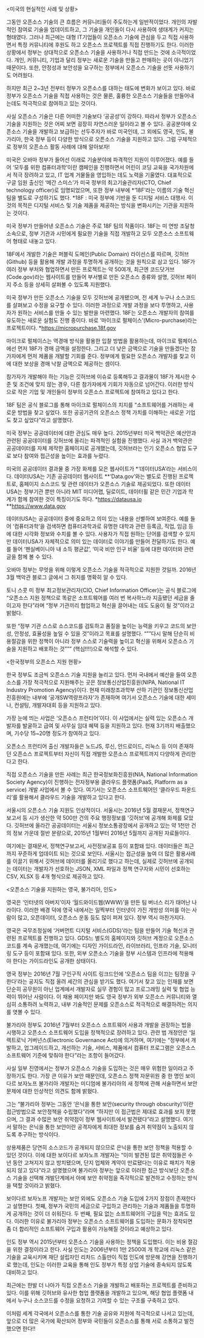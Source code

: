 <미국의 현실적인 사례 및 상황>

그동안 오픈소스 기술의 큰 흐름은 커뮤니티들이 주도하는게 일반적이었다. 개인의 자발적인 참여로 기술을 업데이트하고, 그 기술을 개인들이 다시 사용하여 생태계가 커지는 형태였다. 그러나 최근에는 대형 IT기업들이 오픈소스 기술에 관심을 두고 직접 사용하면서 특정 커뮤니티에 후원도 하고 오픈소스 프로젝트를 직접 진행하기도 한다.
이러한 상황에서 정부는 상대적으로 오픈소스 기술을 사용하거나 직접 만드는 것에 소극적이었다. 개인, 커뮤니티, 기업과 달리 정부는 새로운 기술을 만들고 판매하는 곳이 아니었기 때문이다. 또한, 안정성과 보안성을 요구하는 정부에서 오픈소스 기술을 선뜻 사용하기도 어려웠다.

하지만 최근 2~3년 전부터 정부가 오픈소스를 대하는 태도에 변화가 보이고 있다. 바로 정부가 오픈소스 기술을 직접 사용하는 것은 물론, 훌륭한 오픈소스 기술들을 만들어내는데도 적극적으로 참여하고 있는 것이다.

사실 오픈소스 기술은 다른 어떠한 기술보다 ‘공공성’이 강하다. 따라서 정부가 오픈소스 기술을 지원하는 것은 어찌 보면 굉장히 자연스러운 일이라고 볼 수 있다. 공공분야에 오픈소스 기술을 개발하고 보급하는 선두주자가 바로 미국인데, 그 외에도 영국, 인도, 불가리아, 한국 정부 등이 다양한 방식으로 오픈소스 기술을 지원하고 있다. 그럼 구체적으로 정부의 오픈소스 활동 사례에 대해 알아보자!

미국은 오바마 정부가 들어선 이래로 기술분야에 파격적인 지원이 이루어졌다. 예를 들어 ‘모두를 위한 컴퓨터과학’이란 캠페인을 진행하면서 어린이 코딩 교육을 국가차원에서 적극 장려하고 있고, IT 업계 거물들을 영입하는 데도 노력을 기울였다. 대표적으로 구글 임원 출신인 ‘메간 스미스’가 미국 정부의 최고기술관리자(CTO, Chief technology officer)로 임명되었으며, 또한 정부 내부에 *‘18F’라는 이름의 기술 혁신팀을 별도로 구성하기도 했다.
*18F : 미국 정부에 기반을 둔 디지털 서비스 대행사. 이것의 목적은 디지털 서비스 및 기술 제품을 제공하는 방식을 변화시키는 기관을 지원하는 것이다.

미국 정부가 만들어낸 오픈소스 기술은 주로 18F 팀의 작품이다. 18F는 미 연방 조달청 소속으로, 정부 기관과 시민에게 필요한 기술을 직접 개발하고 모두 오픈소스 소프트웨어 형태로 내놓고 있다.

18F에서 개발한 기술은 퍼블릭 도메인(Public Domain) 라이선스를 따르며, 깃허브(Github) 등을 활용해 개발 과정을 투명하게 공개하는 것을 원칙으로 삼고 있다. 18F가 여러 정부 부처와 협업하면서 만든 프로젝트는 약 50여개, 최근엔 코드닷거브(Code.gov)라는 웹사이트를 만들어 부서별로 만든 오픈소스 종류와 설명, 깃허브 페이지 주소 등을 상세히 살펴볼 수 있도록 지원했다.

미국 정부가 만든 오픈소스 기술을 모두 깃허브에 공개됐으며, 전 세계 누구나 소스코드를 살펴보고 수정을 요구할 수 있다. 이러한 과정으로 개발 과정을 보다 투명하고, 사용자가 원하는 서비스를 만들 수 있는 발판을 마련했다. 18F는 오픈소스 개발자의 참여를 유도하는 새로운 실험도 진행 중이다. 바로 ‘마이크로 펄체이스’(Micro-purchase)라는 프로젝트이다.
*https://micropurchase.18f.gov

마이크로 펄체이스는 역경매 방식을 활용한 입찰 방법을 활용하는데, 마이크로 펄체이스에선 먼저 18F가 경매 금액을 설정한다. 그리고 더 낮은 금액으로 기술을 만들겠다는 참가자에게 먼저 제품을 개발할 기회를 준다. 정부에게 필요한 오픈소스 개발자를 찾고 이에 대한 보상을 경매 낙찰 금액으로 제공하는 셈이다.

참가자가 개발해야 하는 기능은 깃허브에 이슈로 등록해두고 결과물이 18F가 제시한 수준 및 조건에 맞지 않는 경우, 다른 참가자에게 기회가 자동으로 넘어간다. 이러한 방식으로 작은 기업 및 개인들이 정부의 오픈소스 프로젝트에 참여하고 있다고 한다.

18F 팀은 공식 블로그를 통해 마이크로 펄체이스의 치지를 “소프트웨어를 거래하는 새로운 방법을 찾고 싶었다. 또한 공공기관의 오픈소스 정책 가치를 이해하는 새로운 기업도 찾고 싶었다”라고 설명했다.

미국 정부는 공공데이터에 대한 관심도 매우 높다. 2015년부터 미국 백악관은 예산안과 관련된 공공데이터를 깃허브에 올리는 파격적인 실험을 진행했다. 사실 과거 백악관은 공공데이터를 자체 제작한 홈페이지로 공개했는데, 깃허브라는 인기 오픈소스 협업 도구로 보다 참여와 접근성을 높이는 효과를 누렸다.

미국의 공공데이터 결과물 중 가장 화제를 모은 웹사이트가 *‘데이터USA’라는 서비스이다. 데이터USA는 기존 공공데이터 웹사이트 **‘Data.gov’와는 별도로 진행된 프로젝트로, 홈페이지 소스코드 및 관련 데이터가 오픈소스 기술로 제공되었다. 또한 데이터USA는 정부기관 뿐만 아니라 MIT 미디어랩, 딜로이트, 데이터휠 같은 민간 기업과 학계가 함께 참여한 것이 특징이기도 하다.
*https://datausa.io
**https://www.data.gov

데이터USA는 공공데이터 중에 중요하고 의미 있는 내용을 선별하여 보여준다. 예를 들어 ‘컴퓨터과학’을 검색하면 컴퓨터과학과로 유명한 대학과 관련 등록금, 직업, 임금 등에 대한 시각화 정보와 수치를 볼 수 있다. 사용자가 직접 원하는 단어를 검색할 수 있지만 데이터USA가 자체적으로 의미 있는 데이터로 이야기를 만들어 전달하기도 한다. 예를 들어 ‘펜실베이니아 내 소득 평균값’, ‘미국 비만 인구 비율’ 등에 대한 데이터와 관련 글을 함께 볼 수 있다.

오바마 정부는 무엇을 위해 이렇게 오픈소스 기술을 적극적으로 지원한 것일까. 2016년 3월 백악관 블로그 글에서 그 취지를 명확히 알 수 있다.

토니 스콧 미 정부 최고정보관리자(CIO, Chief Information Officer)는 공식 블로그에 “오픈소스 지원 정책으로 똑같은 소프트웨어를 여러 번 복사하느라 지출됐던 세금을 줄이고자 한다”라며 “정부 기관끼리 협업하고 혁신을 끌어내는 데도 도움이 될 것”이라고 밝혔다.

또한 “정부 기관 스스로 소스코드를 검토하고 품질을 높이는 능력을 키우고 코드의 보안성, 안정성, 효율성을 높일 수 있을 것”이라고 목표를 설명했다. “””다시 말해 단순히 비용절감을 위한 정책이 아니라 정부 스스로 기술력을 높이고 혁신을 위해서 오픈소스 기술을 지원하고 배포하는 것””” (핵심!!!!)으로 해석할 수 있다.

<한국정부의 오픈소스 지원 현황>

한국 정부도 조금씩 오픈소스 기술 지원을 늘리고 있다. 먼저 국내에서 예산을 들여 오픈소스를 가장 적극적으로 지원해주는 곳은 정보통신산업진흥원(NIPA, National IT Industry Promotion Agency)이다. 현재 미래창조과학부 산하 기관인 정보통신산업진흥원에는 내부에 ‘공개SW역량프라자’가 존재하며 여기서 오픈소스 기술에 대한 세미나, 컨설팅, 개발자대회 등을 지원하고 있다.

가장 눈에 띄는 사업은 ‘오픈소스 프런티어’이다. 이 사업에서는 실력 있는 오픈소스 개발자를 발굴하고 급여 및 사무실 임대 혜택 등을 지원하고 있다. 현재 3기까지 배출했으며, 기수당 15~20명 정도가 참여하고 있다.

오픈소스 프런티어 출신 개발자들은 노드JS, 루신, 안드로이드, 리눅스 등 이미 존재하던 오픈소스 프로젝트부터 자신이 직접 개발한 오픈소스 프로젝트까지 다양하게 관리한다고 한다.

직접 오픈소스 기술을 만든 사례는 최근 한국정보화진흥원(NIA, National Information Society Agency)이 진행하는 전자정부용 클라우드 플랫폼(PaaS, Platform as a service) 개발 사업에서 볼 수 있다. 여기서는 오픈소스 소프트웨어인 ‘클라우드 파운드리’를 활용해서 클라우드 기술을 개발하고 있다고 한다.

서울시의 오픈소스 기술 지원도 인상적이다. 서울시는 2016년 5월 결재문서, 정책연구보고서 등 시가 생산한 약 500만 건의 주요 행정정보를 ‘깃허브’에 공개해 화제를 모았다. 깃허브에 올라간 공공데이터는 서울시 정보소통광장에서 공개하고 있는 약 1천만 건의 정보 가운데 절반 분량으로, 2015년 1월부터 2016년 5월까지 공개된 자료들이다.

여기에는 결재문서, 정책연구보고서, 사전정보공표 등이 포함돼 있다. 데이터들은 최근까지 꾸준하게 업데이트 되는 것으로 보인다. 서울시는 접근성을 높여 더 많은 활용사례를 이끌기 위해서 깃허브에 데이터를 올리기로 했다고 하는데, 실제로 깃허브에 공개되는 데이터는 개발자가 선호하는 JSON, XML 파일과 정책 연구자와 시민이 선호하는 CSV, XLSX 등 4개 형식으로 제공하고 있다.

<오픈소스 기술을 지원하는 영국, 불가리아, 인도>

영국은 ‘인터넷의 아버지’이자 ‘월드와이드웹(WWW)’을 만든 팀 버너스 리가 태어난 나라이다. 이러한 배경 덕에 영국 내에서는 일찍부터 인터넷이 가진 개방성 의미를 아는 사람이 많고, 오픈데이터, 오픈소스 운동 등도 많이 퍼져 있다. 정부 역시 마찬가지다.

영국은 국무조정실에 ‘거버먼트 디지털 서비스(GDS)’라는 팀을 만들어 기술 혁신과 관련된 프로젝트를 진행하고 있다. GDS느 별도의 홈페이지와 깃허브 계정으로 오픈소스 코드를 계속 공개했는데, 여기에는 디자인 가이드라인, 라이브러리, 인프라 기술, 모니터링 도구 등이 포함돼 있다. 또한, 외부 오픈소스 기술을 정부 시스템과 인프라에 적용해야 한다는 가이드라인도 공개한 상태이다.

영국 정부는 2016년 7월 구인구직 사이트 링크드인에 ‘오픈소스 팀을 이끄는 팀장을 구한다’라는 공지도 직접 올려 세간의 관심을 받기도 했다. 여기서 찾고 있는 인재를 보면 단순히 공무원이 아닌 업계에서 개발자로 실무 경험이 많고 프로그래밍 실력 및 협업 능력이 뛰어난 사람이다. 이 채용 페이지만 봐도 영국 정부가 외부 오픈소스 커뮤니티와 열심히 소통하려 노력하고, 내부 기술적인 문제를 오픈소스로 적극적으로 해결하려는 의지를 엿볼 수 있다.

불가리아 정부도 2016년 7월부터 오픈소스 소프트웨어 사용과 개발을 권장하는 법을 시행하고 오픈소스 소프트웨어 도입을 정책적으로 장려하고 있다. 관련 법 개정안은 ‘일렉트로닉 거버넌스(Electronic Governance Act)에 의거하며, 여기에는 “정부에서 개발하고, 업그레이드하고, 개선하는 기술, 서비스, 제품에서 컴퓨터 프로그램은 오픈소스 소프트웨어 기준에 맞춰야 한다”라는 조항이 들어갔다.

사실 일부 진영에서는 정부가 오픈소스 기술을 도입하는 것은 매우 위험한 일이라고 주장하기도 한다. 가장 큰 이유가 보안 때문인데, 오픈소스 정책 자문위원 중 한 명인 보이다르 보자노프 불가리아 개발자는 미디엄에 불가리아의 새 정책에 관해 서술하면서 보안 문제에 대한 인상적인 의견도 함께 밝혔다.

그는 “불가리아 정부는 그동안 ‘은닉을 통한 보안(security through obscurity)’이란 접근방법으로 보안정책을 수립했다”라며 “하지만 이 접근법은 제대로 효과를 보지 못했으며, 그 결과 수많은 보안 취약점이 정부 웹사이트에서 발견됐다”라고 설명했다. 여기서 말하는 은닉을 통한 보안이란 공격자에게 최대한 정보를 숨겨 취약점이 노출되지 않도록 추구하는 방식이다.

상용제품은 당연히 소스코드가 공개되지 않으므로 은닉을 통한 보안 정책을 적용할 수 있던 것이다. 이에 대한 보이다르 보자노프 개발자는 “이미 발견된 많은 취약점들은 수년 동안 고쳐지지 않고 방치됐으며, 단지 업체와 계약이 만료됐다는 이유로 패치가 적용되지 않고 있다”라고 설명했으며 불가리아 정부는 앞으로 이러한 접근 방식보단 오픈소스 기술을 선택해 개발단계에서 아예 보안 취약점을 즉각적으로 발견하고 수정하는 방식을 택할 것이라고 밝혔다.

보이다르 보자노프 개발자는 보안 외에도 오픈소스 기술 도입에 2가지 장점이 존재한다고 설명한다. 첫째, 정부가 국민의 세금으로 구입하고 관리하는 기술과 제품들을 투명하게 공개하는 것이 더 쉬워진다. 두 번째, 필요 없는 소프트웨어의 구입을 막는 효과도 있다. 이러한 이유로 불가리아 정부는 오픈소스 소프트웨어를 도입하는 문화가 정착되면 좀 더 합리적인 소프트웨어 구입과 활용이 가능해질 것이라고 예상하고 있다.

인도 정부 역시 2015년부터 오픈소스 기술을 사용하는 정책을 도입했다. 이는 비용 절감을 위한 결정이라고 한다. 사실 인도는 2006년부터 1만 2500여 개 학교에 리눅스 같은 기술을 교육시키며 재단 설립자인 리차드 스톨만이 직접 인도에 방문해 강연을 진행하기로 했는데, 인도는 이러한 교육을 통해 인도 정부가 특정 상업 기술에 종속되지 않도록 대비하고 있다.

최근에는 한발 더 나아가 직접 오픈소스 기술을 개발하고 배포하는 프로젝트를 준비하고 있다. 이를 위해 깃허브와 유사한 협업 플랫폼을 개발하고 있으며, 해당 협업 플랫폼 내에서 누구나 소스코드를 수정을 요청하고 기여할 수 있는 구조를 구축하고 있다.

이처럼 세계 각국에서 오픈소스를 통한 기술 공유와 지원에 적극적으로 나서고 있는데, 앞으로 더 많은 국가에 확산되어 정부와 국민들이 오픈소스를 통해 서로 소통하고 발전했으면 한다!!
